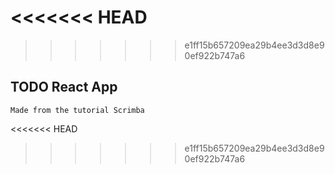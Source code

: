 <<<<<<< HEAD
=======

>>>>>>> e1ff15b657209ea29b4ee3d3d8e90ef922b747a6

## TODO React App
    Made from the tutorial Scrimba

<<<<<<< HEAD

>>>>>>> e1ff15b657209ea29b4ee3d3d8e90ef922b747a6
